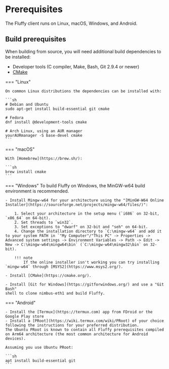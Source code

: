 # Prerequisites

The Fluffy client runs on Linux, macOS, Windows, and Android.

## Build prerequisites

When building from source, you will need additional build dependencies to be
installed:

- Developer tools (C compiler, Make, Bash, Git 2.9.4 or newer)
- [CMake](https://cmake.org/)

=== "Linux"

    On common Linux distributions the dependencies can be installed with:

    ```sh
    # Debian and Ubuntu
    sudo apt-get install build-essential git cmake

    # Fedora
    dnf install @development-tools cmake

    # Arch Linux, using an AUR manager
    yourAURmanager -S base-devel cmake
    ```

=== "macOS"

    With [Homebrew](https://brew.sh/):

    ```sh
    brew install cmake
    ```

=== "Windows"
    To build Fluffy on Windows, the MinGW-w64 build environment is recommended.

    - Install Mingw-w64 for your architecture using the "[MinGW-W64 Online Installer](https://sourceforge.net/projects/mingw-w64/files/)":

        1. Select your architecture in the setup menu (`i686` on 32-bit, `x86_64` on 64-bit).
        2. Set threads to `win32`.
        3. Set exceptions to "dwarf" on 32-bit and "seh" on 64-bit.
        4. Change the installation directory to `C:\mingw-w64` and add it to your system PATH in `"My Computer"/"This PC" -> Properties -> Advanced system settings -> Environment Variables -> Path -> Edit -> New -> C:\mingw-w64\mingw64\bin` (`C:\mingw-w64\mingw32\bin` on 32-bit).

        !!! note
            If the online installer isn't working you can try installing `mingw-w64` through [MSYS2](https://www.msys2.org/).

    - Install [CMake](https://cmake.org/).

    - Install [Git for Windows](https://gitforwindows.org/) and use a "Git Bash"
    shell to clone nimbus-eth1 and build Fluffy.


=== "Android"

    - Install the [Termux](https://termux.com) app from FDroid or the Google Play store
    - Install a [PRoot](https://wiki.termux.com/wiki/PRoot) of your choice following the instructions for your preferred distribution.
    The Ubuntu PRoot is known to contain all Fluffy prerequisites compiled on Arm64 architecture (the most common architecture for Android devices).

    Assuming you use Ubuntu PRoot:

    ```sh
    apt install build-essential git
    ```
